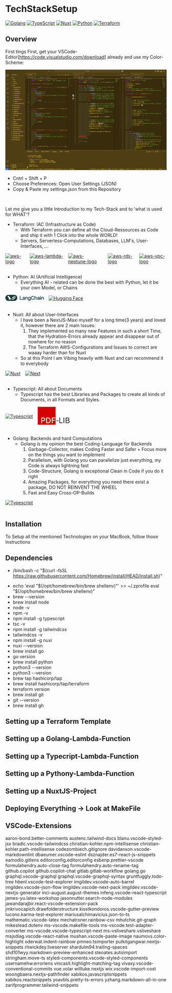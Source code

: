 # TechStackSetup

[![Golang](https://img.shields.io/badge/Golang-00ADD8?logo=go&logoColor=white&style=flat)](https://go.dev/)
[![TypeScript](https://img.shields.io/badge/TypeScript-3178C6?logo=typescript&logoColor=white&style=flat)](https://www.typescriptlang.org/)
[![Nuxt](https://img.shields.io/badge/Nuxt-00DC82?logo=nuxtdotjs&logoColor=white&style=flat)](https://nuxt.com/)
[![Python](https://img.shields.io/badge/Python-3776AB?logo=python&logoColor=white&style=flat)](https://www.python.org/)
[![Terraform](https://img.shields.io/badge/Terraform-844FBA?logo=terraform&logoColor=white&style=flat)](https://www.terraform.io/)

## Overview

First tings First, get your VSCode-Editor[https://code.visualstudio.com/download] already and use my Color-Scheme:

![Color-Scheme-VSCode](ColorScheme.png)

- Cntrl + Shift + P
- Choose Preferences: Open User Settings (JSON)
- Copy & Paste my settings.json from this Repository

<!-- markdownlint-disable MD033 -->
<br>
<!-- markdownlint-enable MD033 -->

Let me give you a little Introduction to my Tech-Stack and to 'what is used for WHAT'?

- Terraform: IAC (Infrastructure as Code)
  - With Terraform you can define all the Cloud-Ressources as Code and ship it with 1 Click into the whole WORLD!
  - Servers, Serverless-Computations, Databases, LLM's, User-Interfaces, ...

<!-- markdownlint-disable MD033 -->
<div style="display: flex; align-items: center; gap: 15px;">

  <a href="https://aws.amazon.com/">
    <img src="https://upload.wikimedia.org/wikipedia/commons/9/93/Amazon_Web_Services_Logo.svg" width="50" alt="aws-logo"/>
  </a>

  <a href="https://aws.amazon.com/lambda/">
    <img src="https://miro.medium.com/v2/resize:fit:1012/format:webp/0*uoRkNnhqu3d61Zgx.png" width="60" alt="aws-lambda-logo"/>
  </a>

  <a href="https://aws.amazon.com/neptune/">
    <img src="https://cambridge-intelligence.com/wp-content/uploads/2023/09/amazon-neptune-logo-250x169-2.png" width="90" alt="aws-neptune-logo"/>
  </a>

  <a href="https://aws.amazon.com/rds/">
    <img src="https://miro.medium.com/v2/resize:fit:1400/format:webp/1*Sk7m2to8qv-N-hMII4T5jw.png" width="90" alt="aws-rds-logo"/>
  </a>

  <a href="https://aws.amazon.com/vpc/">
    <img src="https://miro.medium.com/v2/resize:fit:4800/format:webp/0*kb-9wwpy1eiUZH40.png" width="60" alt="aws-vpc-logo"/>
  </a>

</div>
<br>
<!-- markdownlint-enable MD033 -->

- Python: AI (Artificial Intelligence)
  - Everything AI - related can be done the best with Python, let it be your own Model, or Chains

<!-- markdownlint-disable MD033 -->
<div style="display: flex; align-items: center; gap: 15px;">

  <!-- LangChain Logo -->
  <a href="https://www.langchain.com/">
    <img src="https://raw.githubusercontent.com/langchain-ai/langchain/master/docs/static/img/logo-dark.svg" width="120" alt="LangChain"/>
  </a>

  <!-- Hugging Face Badge -->
  <a href="https://huggingface.co">
    <img src="https://img.shields.io/badge/HuggingFace-Hugging%20Face-orange?logo=huggingface&logoColor=white&style=flat" alt="Hugging Face"/>
  </a>

</div>
<br>
<!-- markdownlint-enable MD033 -->

- Nuxt: All about User-Interfaces
  - I have been a NextJS-Maxi myself for a long time(3 years) and loved it, however there are 2 main Issues:
    1. They implemented so many new Features in such a short Time, that the Hydration-Errors already appear and disappear out of nowhere for no reason
    2. The Terraform AWS-Configurations and Issues to correct are waaay harder than for Nuxt
  - So at this Point I am Vibing heavily with Nuxt and can recommend it to everybody

<!-- markdownlint-disable MD033 -->
<div style="display: flex; align-items: center; gap: 15px;">

  <!-- LangChain Logo -->
  <a href="https://nuxt.com/">
    <img src="https://res.cloudinary.com/redfern-web/image/upload/v1599840408/redfern-dev/png/nuxt.png" width="120" alt="Nuxt"/>
  </a>

  <!-- Hugging Face Badge -->
  <a href="https://nextjs.org">
    <img src="https://miro.medium.com/1*_bJ2z2NRfTncHAv5UjUxwA.jpeg" alt="Next" width="120"/>
  </a>

</div>
<br>
<!-- markdownlint-enable MD033 -->

- Typescript: All about Documents
  - Typescript has the best Libraries and Packages to create all kinds of Documents, in all Formats and Styles.

<!-- markdownlint-disable MD033 -->
<div style="display: flex; align-items: center; gap: 15px;">

  <!-- LangChain Logo -->
  <a href="https://www.typescriptlang.org">
    <img src="https://upload.wikimedia.org/wikipedia/commons/thumb/f/f5/Typescript.svg/1200px-Typescript.svg.png" width="60" alt="Typescript"/>
  </a>

  <!-- Hugging Face Badge -->
  <a href="https://pdf-lib.js.org">
    <img src="https://raw.githubusercontent.com/Hopding/pdf-lib-docs/master/assets/logo-full.svg?sanitize=true" alt="PDF-Lib" width="100"/>
  </a>

</div>
<br>
<!-- markdownlint-enable MD033 -->

- Golang: Backends and hard Computations
  - Golang is my opinion the best Coding-Language for Backends
    1. Garbage-Collector, makes Coding Faster and Safer + Focus more on the things you want to implement
    2. Parallelism, with Golang you can parallelize just everything, my Code is always lightning fast
    3. Code-Structure, Golang is exceptional Clean in Code if you do it right
    4. Amazing Packages, for everything you need there exist a package, DO NOT REINVENT THE WHEEL
    5. Fast and Easy Cross-OP-Builds

<!-- markdownlint-disable MD033 -->
<div style="display: flex; align-items: center; gap: 15px;">

  <!-- LangChain Logo -->
  <a href="https://www.typescriptlang.org">
    <img src="https://upload.wikimedia.org/wikipedia/commons/thumb/0/05/Go_Logo_Blue.svg/1200px-Go_Logo_Blue.svg.png" width="100" alt="Typescript"/>
  </a>

</div>
<br>
<!-- markdownlint-enable MD033 -->

## Installation

To Setup all the mentioned Technologies on your MacBook, follow those Instructions

## Dependencies

<!-- markdownlint-disable MD034 -->
- /bin/bash -c "$(curl -fsSL https://raw.githubusercontent.com/Homebrew/install/HEAD/install.sh)"
<!-- markdownlint-enable MD034 -->
- echo 'eval "$(/opt/homebrew/bin/brew shellenv)"' >> ~/.zprofile
  eval "$(/opt/homebrew/bin/brew shellenv)"
- brew --version
- brew install node
- node -v
- npm -v
- npm install -g typescript
- tsc -v
- npm install -g tailwindcss
- tailwindcss -v
- npm install -g nuxi
- nuxi --version
- brew install go
- go version
- brew install python
- python3 --version
- python3 --version
- brew tap hashicorp/tap
- brew install hashicorp/tap/terraform
- terraform version
- brew install git
- git --version
- brew install gh

## Setting up a Terraform Template

## Setting up a Golang-Lambda-Function

## Setting up a Typecript-Lambda-Function

## Setting up a Pythony-Lambda-Function

## Setting up a NuxtJS-Project

## Deploying Everything -> Look at MakeFile

## VSCode-Extensions

aaron-bond.better-comments
austenc.tailwind-docs
blanu.vscode-styled-jsx
bradlc.vscode-tailwindcss
christian-kohler.npm-intellisense
christian-kohler.path-intellisense
codezombiech.gitignore
davidanson.vscode-markdownlint
dbaeumer.vscode-eslint
dsznajder.es7-react-js-snippets
eamodio.gitlens
editorconfig.editorconfig
esbenp.prettier-vscode
formulahendry.auto-close-tag
formulahendry.auto-rename-tag
github.copilot
github.copilot-chat
gitlab.gitlab-workflow
golang.go
graphql.vscode-graphql
graphql.vscode-graphql-syntax
gruntfuggly.todo-tree
hbenl.vscode-test-explorer
imgildev.vscode-auto-barrel
imgildev.vscode-json-flow
imgildev.vscode-next-pack
imgildev.vscode-nextjs-generator
inci-august.august-themes
infeng.vscode-react-typescript
james-yu.latex-workshop
jasonnutter.search-node-modules
jawandarajbir.react-vscode-extension-pack
jmkrivocapich.drawfolderstructure
kisstkondoros.vscode-gutter-preview
lucono.karma-test-explorer
mariusalchimavicius.json-to-ts
mathematic.vscode-latex
mechatroner.rainbow-csv
mhutchie.git-graph
mikestead.dotenv
ms-vscode.makefile-tools
ms-vscode.test-adapter-converter
ms-vscode.vscode-typescript-next
ms-vsliveshare.vsliveshare
msjsdiag.vscode-react-native
mushan.vscode-paste-image
naumovs.color-highlight
oderwat.indent-rainbow
pmneo.tsimporter
pulkitgangwar.nextjs-snippets
ritwickdey.liveserver
shardulm94.trailing-spaces
shd101wyy.markdown-preview-enhanced
steoates.autoimport
stringham.move-ts
styled-components.vscode-styled-components
usernamehw.errorlens
vincaslt.highlight-matching-tag
vivaxy.vscode-conventional-commits
vue.volar
willluke.nextjs
wix.vscode-import-cost
woongbaera.nextjs-pathfinder
xabikos.javascriptsnippets
xabikos.reactsnippets
yoavbls.pretty-ts-errors
yzhang.markdown-all-in-one
zarifprogrammer.tailwind-snippets
